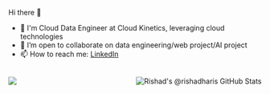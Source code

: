 Hi there 👋

- 🌱 I'm Cloud Data Engineer at Cloud Kinetics, leveraging cloud technologies
- 👯 I’m open to collaborate on data engineering/web project/AI project
- 📫 How to reach me: <a href="https://www.linkedin.com/in/rishad-harisdias">LinkedIn</a>

<br>
<a href="https://rishadharis.github.io">
  <img align="center" src="https://github-readme-stats.vercel.app/api/top-langs/?username=rishadharis&layout=compact&theme=vision-friendly-dark" />
</a>

<a href="https://rishadharis.github.io">
  <img align="right" src="https://github-readme-stats.vercel.app/api?username=rishadharis&show_icons=true&include_all_commits=true&theme=vision-friendly-dark" alt="Rishad's @rishadharis GitHub Stats" />
</a>
